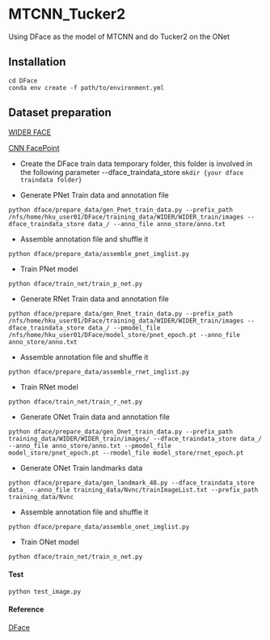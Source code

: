 # MTCNN_Tucker2
Using DFace as the model of MTCNN and do Tucker2 on the ONet

## Installation

```
cd DFace  
conda env create -f path/to/environment.yml
```
## Dataset preparation
[WIDER FACE](http://mmlab.ie.cuhk.edu.hk/projects/WIDERFace/)

[CNN FacePoint](http://mmlab.ie.cuhk.edu.hk/archive/CNN_FacePoint.htm)

- Create the DFace train data temporary folder, this folder is involved in the following parameter --dface_traindata_store
`mkdir {your dface traindata folder}`

- Generate PNet Train data and annotation file

```
python dface/prepare_data/gen_Pnet_train_data.py --prefix_path /nfs/home/hku_user01/DFace/training_data/WIDER/WIDER_train/images --dface_traindata_store data_/ --anno_file anno_store/anno.txt
```
- Assemble annotation file and shuffle it

`python dface/prepare_data/assemble_pnet_imglist.py`
- Train PNet model

`python dface/train_net/train_p_net.py`
- Generate RNet Train data and annotation file

```
python dface/prepare_data/gen_Rnet_train_data.py --prefix_path /nfs/home/hku_user01/DFace/training_data/WIDER/WIDER_train/images --dface_traindata_store data_/ --pmodel_file /nfs/home/hku_user01/DFace/model_store/pnet_epoch.pt --anno_file anno_store/anno.txt
```
- Assemble annotation file and shuffle it

`python dface/prepare_data/assemble_rnet_imglist.py`
- Train RNet model

`python dface/train_net/train_r_net.py`
- Generate ONet Train data and annotation file

```
python dface/prepare_data/gen_Onet_train_data.py --prefix_path training_data/WIDER/WIDER_train/images/ --dface_traindata_store data_/ --anno_file anno_store/anno.txt --pmodel_file model_store/pnet_epoch.pt --rmodel_file model_store/rnet_epoch.pt
```
- Generate ONet Train landmarks data

```
python dface/prepare_data/gen_landmark_48.py --dface_traindata_store data_ --anno_file training_data/Nvnc/trainImageList.txt --prefix_path training_data/Nvnc
```
- Assemble annotation file and shuffle it

`python dface/prepare_data/assemble_onet_imglist.py`
- Train ONet model

`python dface/train_net/train_o_net.py`

#### Test
`python test_image.py`

#### Reference
[DFace](https://github.com/kuaikuaikim/DFace)
